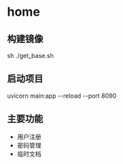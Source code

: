 # home

## 构建镜像
sh ./get_base.sh

## 启动项目
uvicorn main:app --reload --port 8090

## 主要功能

- 用户注册
- 密码管理
- 临时文档
